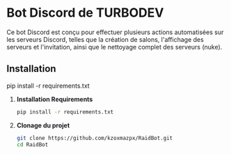 # Bot Discord de TURBODEV

Ce bot Discord est conçu pour effectuer plusieurs actions automatisées sur les serveurs Discord, telles que la création de salons, l'affichage des serveurs et l'invitation, ainsi que le nettoyage complet des serveurs (nuke).

## Installation

pip install -r requirements.txt

1. **Installation Requirements**
   ```bash
   pip install -r requirements.txt

2. **Clonage du projet**
   ```bash
   git clone https://github.com/kzoxmazpx/RaidBot.git
   cd RaidBot
